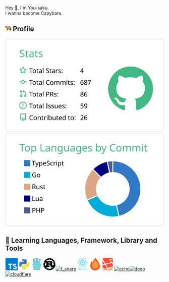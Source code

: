 Hey 👋, I'm You-saku.<br>
I wanna become Capybara.

## <img src="images/capybara.png" width=19/> Profile
![](https://raw.githubusercontent.com/You-saku/You-saku/main/profile-summary-card-output/vue/3-stats.svg)
![](https://raw.githubusercontent.com/You-saku/You-saku/main/profile-summary-card-output/vue/2-most-commit-language.svg)

## 📝 Learning Languages, Framework, Library and Tools
<p align="left"> <a href="https://www.typescriptlang.org/" target="_blank" rel="noreferrer"><img src="https://raw.githubusercontent.com/devicons/devicon/master/icons/typescript/typescript-original.svg" alt="typescript" width="40" height="40"/></a><a href="https://www.python.org" target="_blank" rel="noreferrer"><img src="https://raw.githubusercontent.com/devicons/devicon/master/icons/python/python-original.svg" alt="python" width="40" height="40"/></a><a href="https://golang.org" target="_blank" rel="noreferrer"><img src="https://raw.githubusercontent.com/devicons/devicon/master/icons/go/go-original.svg" alt="go" width="40" height="40"/></a><a href="https://www.rust-lang.org" target="_blank" rel="noreferrer"><img src="https://raw.githubusercontent.com/devicons/devicon/master/icons/rust/rust-plain.svg" alt="rust" width="40" height="40"/></a><a href="https://fsharp.org/learn/" target="_blank" rel="noreferrer"><img src="https://fsharp.org/img/logo/fsharp.svg" alt="f_sharp" width="40" height="40"/></a><a href="https://reactjs.org/" target="_blank" rel="noreferrer"><img src="https://raw.githubusercontent.com/devicons/devicon/master/icons/react/react-original-wordmark.svg" alt="react" width="40" height="40"/></a><a href="https://hono.dev/" target="_blank" rel="noreferrer"><img src="https://raw.githubusercontent.com/honojs/hono/main/docs/images/hono-logo.svg" alt="hono" width="40" height="40"/></a><a href="https://laravel.com/" target="_blank" rel="noreferrer"><img src="https://raw.githubusercontent.com/devicons/devicon/master/icons/laravel/laravel-plain-wordmark.svg" alt="laravel" width="40" height="40"/></a><a href="https://echo.labstack.com/"><img src="https://avatars.githubusercontent.com/u/2624634?s=280&v=4" alt="echo" width="40" height="40"/></a><a href="https://deno.com"><img src="https://raw.githubusercontent.com/denolib/high-res-deno-logo/master/deno_hr_circle.svg" alt="deno" width="40" height="40"></a><a href="https://www.cloudflare.com/"><img src="https://upload.wikimedia.org/wikipedia/commons/thumb/9/94/Cloudflare_Logo.png/480px-Cloudflare_Logo.png" alt="cloudflare" width="40" height="40"></a>
